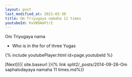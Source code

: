```yaml
---
layout: post
last_modified_at: 2021-03-30
title: Om Triyugaya namaha 11 times
youtubeId: KvVB9AmFtrI
---
```

 
 
Om Triyugaya nama 
 
 -  Who is in the for of three Yugas 
 
  
 
  
 
 
 
 
 
 


{% include youtubePlayer.html id=page.youtubeId %}
 
[Next]({{ site.baseurl }}{% link  split2/_posts/2014-09-28-Om saphalodayaya namaha 11 times.md%})
 
